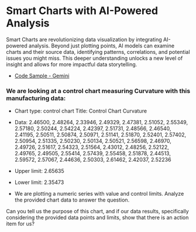 # Smart Charts with AI-Powered Analysis

Smart Charts are revolutionizing data visualization by integrating AI-powered analysis. Beyond just plotting points, AI models can examine charts and their source data, identifying patterns, correlations, and potential issues you might miss. This deeper understanding unlocks a new level of insight and allows for more impactful data storytelling.

- [Code Sample - Gemini](./chart_analysis.ipynb)


### We are looking at a control chart measuring Curvature with this manufacturing data:

- Chart type: control chart
Title: Control Chart Curvature

- Data: 2.46500, 2.48264, 2.33946, 2.49329, 2.47381, 2.51052, 2.55349, 2.57180, 2.50244, 2.54224, 2.42397, 2.51731, 2.48566, 2.46540, 2.41195, 2.50511, 2.50874, 2.50971, 2.51141, 2.51870, 2.52401, 2.57402, 2.50954, 2.51335, 2.50230, 2.50134, 2.50521, 2.56598, 2.46970, 2.49726, 2.51617, 2.54323, 2.51564, 2.43012, 2.48256, 2.52122, 2.49765, 2.49505, 2.55414, 2.57439, 2.55458, 2.51878, 2.44513, 2.59572, 2.57067, 2.44636, 2.50303, 2.61462, 2.42037, 2.52236

- Upper limit: 2.65635

- Lower limit: 2.35473

- We are plotting a numeric series with value and control limits. Analyze the provided chart data to answer the question.

Can you tell us the purpose of this chart, and if our data results, specifically considering the provided data points and limits, show that there is an action item for us?